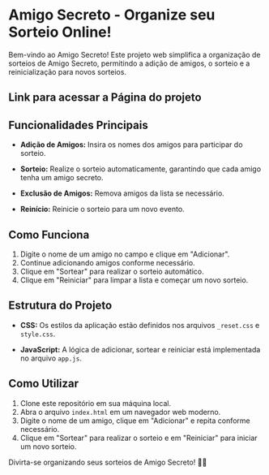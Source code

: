# Amigo Secreto - Organize seu Sorteio Online!

Bem-vindo ao Amigo Secreto! Este projeto web simplifica a organização de sorteios de Amigo Secreto, permitindo a adição de amigos, o sorteio e a reinicialização para novos sorteios.

## Link para acessar a Página do projeto



## Funcionalidades Principais

- **Adição de Amigos:** Insira os nomes dos amigos para participar do sorteio.
  
- **Sorteio:** Realize o sorteio automaticamente, garantindo que cada amigo tenha um amigo secreto.
  
- **Exclusão de Amigos:** Remova amigos da lista se necessário.

- **Reinício:** Reinicie o sorteio para um novo evento.

## Como Funciona

1. Digite o nome de um amigo no campo e clique em "Adicionar".
2. Continue adicionando amigos conforme necessário.
3. Clique em "Sortear" para realizar o sorteio automático.
4. Clique em "Reiniciar" para limpar a lista e começar um novo sorteio.

## Estrutura do Projeto

- **CSS:** Os estilos da aplicação estão definidos nos arquivos `_reset.css` e `style.css`.

- **JavaScript:** A lógica de adicionar, sortear e reiniciar está implementada no arquivo `app.js`.

## Como Utilizar

1. Clone este repositório em sua máquina local.
2. Abra o arquivo `index.html` em um navegador web moderno.
3. Digite o nome de um amigo, clique em "Adicionar" e repita conforme necessário.
4. Clique em "Sortear" para realizar o sorteio e em "Reiniciar" para iniciar um novo sorteio.

Divirta-se organizando seus sorteios de Amigo Secreto! 🎁✨
